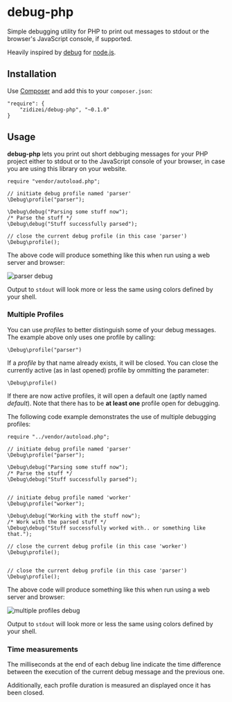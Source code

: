 # debug-php

Simple debugging utility for PHP to print out messages to stdout
or the browser's JavaScript console, if supported.

Heavily inspired by [debug](https://github.com/visionmedia/debug)
for [node.js](http://nodejs.org).

## Installation

Use [Composer](http://getcomposer.org) and add this to your
`composer.json`:

    "require": {
        "zidizei/debug-php", "~0.1.0"
    }

## Usage

**debug-php** lets you print out short debbuging messages for your
PHP project either to stdout or to the JavaScript console of your
browser, in case you are using this library on your website.

```
require "vendor/autoload.php";

// initiate debug profile named 'parser'
\Debug\profile("parser");

\Debug\debug("Parsing some stuff now");
/* Parse the stuff */
\Debug\debug("Stuff successfully parsed");

// close the current debug profile (in this case 'parser')
\Debug\profile();

```

The above code will produce something like this when run using
a web server and browser:

![parser debug](http://attic.patrickl.am/zidizei/debug-php/debug-parser.png)

Output to `stdout` will look more or less the same using colors
defined by your shell.

### Multiple Profiles

You can use *profiles* to better distinguish some of your debug
messages. The example above only uses one profile by calling:

    \Debug\profile("parser")

If a *profile* by that name already exists, it will be closed.
You can close the currently active (as in last opened) profile
by ommitting the parameter:

    \Debug\profile()

If there are now active profiles, it will open a default one
(aptly named *default*).
Note that there has to be **at least one** profile open for debugging.

The following code example demonstrates the use of multiple
debugging profiles:

```
require "../vendor/autoload.php";

// initiate debug profile named 'parser'
\Debug\profile("parser");

\Debug\debug("Parsing some stuff now");
/* Parse the stuff */
\Debug\debug("Stuff successfully parsed");


// initiate debug profile named 'worker'
\Debug\profile("worker");

\Debug\debug("Working with the stuff now");
/* Work with the parsed stuff */
\Debug\debug("Stuff successfully worked with.. or something like that.");

// close the current debug profile (in this case 'worker')
\Debug\profile();


// close the current debug profile (in this case 'parser')
\Debug\profile();
```

The above code will produce something like this when run using
a web server and browser:

![multiple profiles debug](http://attic.patrickl.am/zidizei/debug-php/debug-profiles.png)

Output to `stdout` will look more or less the same using colors
defined by your shell.

### Time measurements

The milliseconds at the end of each debug line indicate the time
difference between the execution of the current debug message
and the previous one.

Additionally, each profile duration is measured an displayed once
it has been closed.
